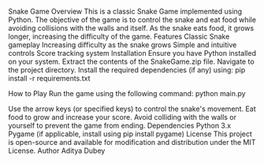 Snake Game
Overview
This is a classic Snake Game implemented using Python. The objective of the game is to control the snake and eat food while avoiding collisions with the walls and itself. As the snake eats food, it grows longer, increasing the difficulty of the game.
Features
Classic Snake gameplay
Increasing difficulty as the snake grows
Simple and intuitive controls
Score tracking system
Installation
Ensure you have Python installed on your system.
Extract the contents of the SnakeGame.zip file.
Navigate to the project directory.
Install the required dependencies (if any) using:
 pip install -r requirements.txt


How to Play
Run the game using the following command:
 python main.py


Use the arrow keys (or specified keys) to control the snake's movement.
Eat food to grow and increase your score.
Avoid colliding with the walls or yourself to prevent the game from ending.
Dependencies
Python 3.x
Pygame (if applicable, install using pip install pygame)
License
This project is open-source and available for modification and distribution under the MIT License.
Author
Aditya Dubey
